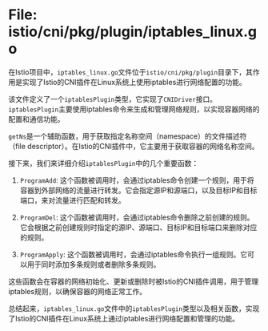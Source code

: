 # File: istio/cni/pkg/plugin/iptables_linux.go

在Istio项目中，`iptables_linux.go`文件位于`istio/cni/pkg/plugin`目录下，其作用是实现了Istio的CNI插件在Linux系统上使用iptables进行网络配置的功能。

该文件定义了一个`iptablesPlugin`类型，它实现了`CNIDriver`接口。`iptablesPlugin`主要使用iptables命令来生成和管理网络规则，以实现容器网络的配置和通信功能。

`getNs`是一个辅助函数，用于获取指定名称空间（namespace）的文件描述符（file descriptor）。在Istio的CNI插件中，它主要用于获取容器的网络名称空间。

接下来，我们来详细介绍`iptablesPlugin`中的几个重要函数：

1. `ProgramAdd`: 这个函数被调用时，会通过iptables命令创建一个规则，用于将容器到外部网络的流量进行转发。它会指定源IP和源端口，以及目标IP和目标端口，来对流量进行匹配和转发。

2. `ProgramDel`: 这个函数被调用时，会通过iptables命令删除之前创建的规则。它会根据之前创建规则时指定的源IP、源端口、目标IP和目标端口来删除对应的规则。

3. `ProgramApply`: 这个函数被调用时，会通过iptables命令执行一组规则。它可以用于同时添加多条规则或者删除多条规则。

这些函数会在容器的网络初始化、更新或删除时被Istio的CNI插件调用，用于管理iptables规则，以确保容器的网络正常工作。

总结起来，`iptables_linux.go`文件中的`iptablesPlugin`类型以及相关函数，实现了Istio的CNI插件在Linux系统上通过iptables进行网络配置和管理的功能。

